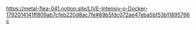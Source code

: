 https://metal-flea-041.notion.site/LIVE-Intensiv-o-Docker-1792014141ff809ab7cfeb220d8ac7fe#89b5fdc072ae47eba5bf53b11895766c